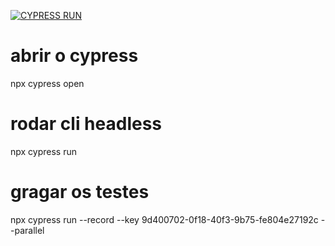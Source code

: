 [![CYPRESS RUN](https://github.com/FabioKnuppVaz/cypress-performance/actions/workflows/main.yml/badge.svg?branch=master)](https://github.com/FabioKnuppVaz/cypress-performance/actions/workflows/main.yml)

# abrir o cypress
npx cypress open

# rodar cli headless
npx cypress run

# gragar os testes
npx cypress run --record --key 9d400702-0f18-40f3-9b75-fe804e27192c --parallel